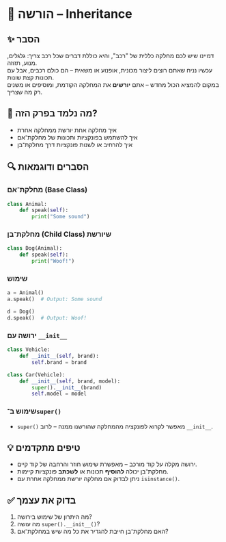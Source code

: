 # 📘 הורשה – Inheritance

## ✨ הסבר

דמיינו שיש לכם מחלקה כללית של "רכב", והיא כוללת דברים שכל רכב צריך: גלגלים, מנוע, תזוזה.  
עכשיו נניח שאתם רוצים ליצור מכונית, אופנוע או משאית – הם כולם רכבים, אבל עם תכונות קצת שונות.  
במקום להמציא הכול מחדש – אתם **יורשים** את המחלקה הקודמת, ומוסיפים או משנים רק מה שצריך.

## 🧠 מה נלמד בפרק הזה?
- איך מחלקה אחת יורשת ממחלקה אחרת
- איך להשתמש בפונקציות ותכונות של מחלקת־אם
- איך להרחיב או לשנות פונקציות דרך מחלקת־בן

## 🔍 הסברים ודוגמאות

### מחלקת־אם (Base Class)
```python
class Animal:
    def speak(self):
        print("Some sound")
```

### מחלקת־בן (Child Class) שיורשת
```python
class Dog(Animal):
    def speak(self):
        print("Woof!")
```

### שימוש
```python
a = Animal()
a.speak()  # Output: Some sound

d = Dog()
d.speak()  # Output: Woof!
```

### ירושה עם `__init__`
```python
class Vehicle:
    def __init__(self, brand):
        self.brand = brand
```

```python
class Car(Vehicle):
    def __init__(self, brand, model):
        super().__init__(brand)
        self.model = model
```

### שימוש ב־`super()`
* `super()` מאפשר לקרוא לפונקציה מהמחלקה שהורשנו ממנה – לרוב `__init__`.

## 💡 טיפים מתקדמים

* ירושה מקלה על קוד מורכב – מאפשרת שימוש חוזר והרחבה של קוד קיים.
* מחלקת־בן יכולה **להוסיף** תכונות או **לשכתב** פונקציות קיימות.
* ניתן לבדוק אם מחלקה יורשת ממחלקה אחרת עם `isinstance()`.

## ✅ בדוק את עצמך

1. מה היתרון של שימוש בירושה?
2. מה עושה `super().__init__()`?
3. האם מחלקת־בן חייבת להגדיר את כל מה שיש במחלקת־אם?
